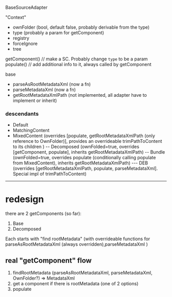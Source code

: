 BaseSourceAdapter

"Context"

- ownFolder (bool, default false, probably derivable from the type)
- type (probably a param for getComponent)
- registry
- forceIgnore
- tree

getComponent() // make a SC.  Probably change `type` to be a param
populate() // add additional info to it, always called by getComponent

base

- parseAsRootMetadataXml (now a fn)
- parseMetadataXml (now a fn)
- getRootMetadataXmlPath (not implemented, all adapter have to implement or inherit)

### descendants

- Default
- MatchingContent
- MixedContent (overrides [populate, getRootMetadataXmlPath (only reference to OwnFolder)], provides an overrideable trimPathToContent to its children )
  -- Decomposed (ownFolded=true, overrides [getComponent, populate], inherits getRootMetadataXmlPath)
  -- Bundle (ownFolded=true, overrides populate (conditionally calling populate from MixedContent), inherits getRootMetadataXmlPath)
    --- DEB (overrides [getRootMetadataXmlPath, populate, parseMetadataXml].  Special impl of trimPathToContent)

---

# redesign

there are 2 getComponents (so far):

1. Base
2. Decomposed

Each starts with "find rootMetadata" (with overrideable functions for parseAsRootMetadataXml (always overridden),parseMetadataXml )

## real "getComponent" flow

1. findRootMetadata (parseAsRootMetadataXml, parseMetadataXml, OwnFolder?) => MetadataXml
2. get a component if there is rootMetadata (one of 2 options)
3. populate
